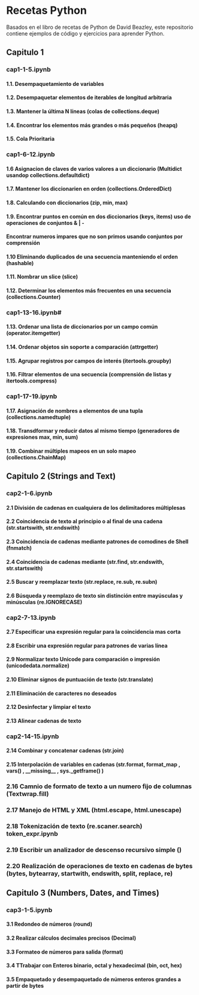 # Recetas Python

Basados en el libro de recetas de Python de David Beazley, este repositorio contiene ejemplos de código y ejercicios para aprender Python.

## Capitulo 1

### cap1-1-5.ipynb

#### 1.1. Desempaquetamiento de variables
#### 1.2. Desempaquetar elementos de iterables de longitud arbitraria
#### 1.3. Mantener la última N líneas (colas de collections.deque)
#### 1.4. Encontrar los elementos más grandes o más pequeños (heapq)
#### 1.5. Cola Prioritaria

### cap1-6-12.ipynb

#### 1.6 Asignacion de claves de varios valores a un diccionario (Multidict usandop collections.defaultdict)
#### 1.7. Mantener los diccionarien en orden (collections.OrderedDict)
#### 1.8. Calculando con diccionarios (zip, min, max)
#### 1.9. Encontrar puntos en común en dos diccionarios (keys, items) uso de operaciones de conjuntos & | -
#### Encontrar numeros impares que no son primos usando conjuntos por comprensión
#### 1.10 Eliminando duplicados de una secuencia manteniendo el orden (hashable)
#### 1.11. Nombrar un slice (slice)
#### 1.12. Determinar los elementos más frecuentes en una secuencia (collections.Counter)

### cap1-13-16.ipynb#

#### 1.13. Ordenar una lista de diccionarios por un campo común (operator.itemgetter)
#### 1.14. Ordenar objetos sin soporte a comparación (attrgetter)
#### 1.15. Agrupar registros por campos de interés (itertools.groupby)
#### 1.16. Filtrar elementos de una secuencia (comprensión de listas y itertools.compress)

### cap1-17-19.ipynb

#### 1.17. Asignación de nombres a elementos de una tupla (collections.namedtuple)
#### 1.18. Transdformar y reducir datos al mismo tiempo (generadores de expresiones max, min, sum)
#### 1.19. Combinar múltiples mapeos en un solo mapeo (collections.ChainMap)

## Capitulo 2 (Strings and Text)

### cap2-1-6.ipynb

#### 2.1 División de cadenas en cualquiera de los delimitadores múltiplesas
#### 2.2 Coincidencia de texto al principio o al final de una cadena (str.startswith, str.endswith)
#### 2.3 Coincidencia de cadenas mediante patrones de comodines de Shell (fnmatch)
#### 2.4 Coincidencia de cadenas mediante (str.find, str.endswith, str.startswith)
#### 2.5 Buscar y reemplazar texto (str.replace, re.sub, re.subn)
#### 2.6 Búsqueda y reemplazo de texto sin distinción entre mayúsculas y minúsculas (re.IGNORECASE)

### cap2-7-13.ipynb

#### 2.7 Especificar una expresión regular para la coincidencia mas corta
#### 2.8 Escribir una expresión regular para patrones de varias línea
#### 2.9 Normalizar texto Unicode para comparación o impresión (unicodedata.normalize)
#### 2.10 Eliminar signos de puntuación de texto (str.translate)
#### 2.11 Eliminación de caracteres no deseados
#### 2.12 Desinfectar y limpiar el texto
#### 2.13 Alinear cadenas de texto

### cap2-14-15.ipynb

#### 2.14 Combinar y concatenar cadenas (str.join)
#### 2.15 Interpolación de variables en cadenas (str.format, format_map , vars() , \_\_missing\_\_ , sys._getframe() )
### 2.16 Camnio de formato de texto a un numero fijo de columnas (Textwrap.fill)
### 2.17 Manejo de HTML y XML (html.escape, html.unescape)
### 2.18 Tokenización de texto (re.scaner.search) token_expr.ipynb
### 2.19 Escribir un analizador de descenso recursivo simple ()
### 2.20 Realización de operaciones de texto en cadenas de bytes (bytes, bytearray, startwith, endswith, split, replace, re)

## Capitulo 3 (Numbers, Dates, and Times)

### cap3-1-5.ipynb

#### 3.1 Redondeo de números (round)
#### 3.2 Realizar cálculos decimales precisos (Decimal)
#### 3.3 Formateo de números para salida (format)
#### 3.4 TTrabajar con Enteros binario, octal y hexadecimal (bin, oct, hex)
#### 3.5 Empaquetado y desempaquetado de números enteros grandes a partir de bytes